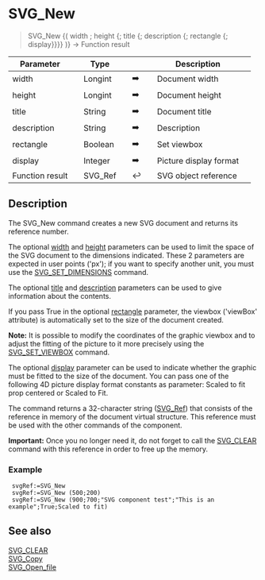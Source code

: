 <!-- rootReference := SVG_New ( width ; height ; title ; description ; viewBox ; preserveAspectRatio )
 -> width (Real)
 -> height (Real)
 -> title (Text)
 -> description (Text)
 -> viewBox (Boolean)
 -> preserveAspectRatio (Long Integer)
 <- rootReference (Text)-->
# SVG_New

> SVG_New {( width ; height {; title {; description {; rectangle {; display}}}} )} -> Function result

| Parameter |     | Type |     |     |     | Description |     |
| --- | --- | --- | --- | --- | --- | --- | --- |
| width |     | Longint |     | ➡️ |     | Document width |     |
| height |     | Longint |     | ➡️ |     | Document height |     |
| title |     | String |     | ➡️ |     | Document title |     |
| description |     | String |     | ➡️ |     | Description |     |
| rectangle |     | Boolean |     | ➡️ |     | Set viewbox |     |
| display |     | Integer |     | ➡️ |     | Picture display format |     |
| Function result |     | SVG_Ref |     | ↩️ |     | SVG object reference |     |

## Description

The SVG_New command creates a new SVG document and returns its reference number.

The optional [width](# "Document width") and [height](# "Document height") parameters can be used to limit the space of the SVG document to the dimensions indicated. These 2 parameters are expected in user points ('px'); if you want to specify another unit, you must use the [SVG_SET_DIMENSIONS](SVG_SET_DIMENSIONS.md)  command.

The optional [title](# "Document title") and [description](# "Description") parameters can be used to give information about the contents.

If you pass True in the optional [rectangle](# "Set viewbox") parameter, the viewbox ('viewBox' attribute) is automatically set to the size of the document created.

**Note:** It is possible to modify the coordinates of the graphic viewbox and to adjust the fitting of the picture to it more precisely using the [SVG_SET_VIEWBOX](SVG_SET_VIEWBOX.md)  command.

The optional [display](# "Picture display format") parameter can be used to indicate whether the graphic must be fitted to the size of the document. You can pass one of the following 4D picture display format constants as parameter: Scaled to fit prop centered or Scaled to Fit.

The command returns a 32-character string ([SVG_Ref](# "Unique ID of an SVG file")) that consists of the reference in memory of the document virtual structure. This reference must be used with the other commands of the component.

**Important:** Once you no longer need it, do not forget to call the [SVG_CLEAR](SVG_CLEAR.md)  command with this reference in order to free up the memory.

### Example  

```4d
 svgRef:=SVG_New   
 svgRef:=SVG_New (500;200)  
 svgRef:=SVG_New (900;700;"SVG component test";"This is an example";True;Scaled to fit)
```

## See also

[SVG_CLEAR](SVG_CLEAR.md)  
[SVG_Copy](SVG_Copy.md)  
[SVG_Open_file](SVG_Open_file.md)

